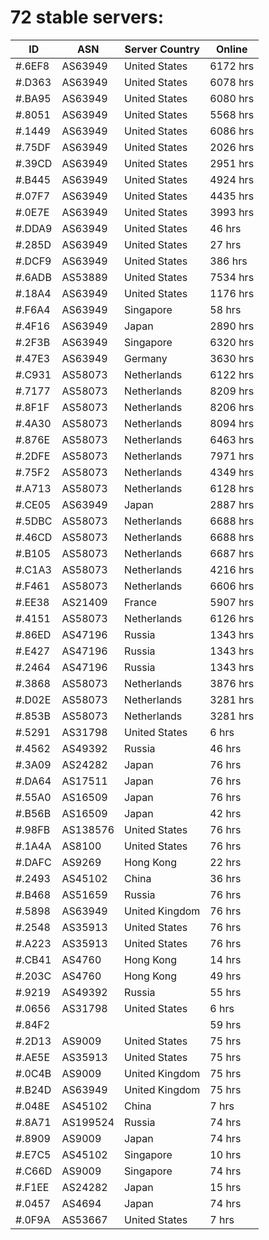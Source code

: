 # 72 stable servers:

| ID | ASN | Server Country | Online |
| ------ | ------ | ------ | ------ |
| #.6EF8 | AS63949 | United States | 6172 hrs |
| #.D363 | AS63949 | United States | 6078 hrs |
| #.BA95 | AS63949 | United States | 6080 hrs |
| #.8051 | AS63949 | United States | 5568 hrs |
| #.1449 | AS63949 | United States | 6086 hrs |
| #.75DF | AS63949 | United States | 2026 hrs |
| #.39CD | AS63949 | United States | 2951 hrs |
| #.B445 | AS63949 | United States | 4924 hrs |
| #.07F7 | AS63949 | United States | 4435 hrs |
| #.0E7E | AS63949 | United States | 3993 hrs |
| #.DDA9 | AS63949 | United States | 46 hrs |
| #.285D | AS63949 | United States | 27 hrs |
| #.DCF9 | AS63949 | United States | 386 hrs |
| #.6ADB | AS53889 | United States | 7534 hrs |
| #.18A4 | AS63949 | United States | 1176 hrs |
| #.F6A4 | AS63949 | Singapore | 58 hrs |
| #.4F16 | AS63949 | Japan | 2890 hrs |
| #.2F3B | AS63949 | Singapore | 6320 hrs |
| #.47E3 | AS63949 | Germany | 3630 hrs |
| #.C931 | AS58073 | Netherlands | 6122 hrs |
| #.7177 | AS58073 | Netherlands | 8209 hrs |
| #.8F1F | AS58073 | Netherlands | 8206 hrs |
| #.4A30 | AS58073 | Netherlands | 8094 hrs |
| #.876E | AS58073 | Netherlands | 6463 hrs |
| #.2DFE | AS58073 | Netherlands | 7971 hrs |
| #.75F2 | AS58073 | Netherlands | 4349 hrs |
| #.A713 | AS58073 | Netherlands | 6128 hrs |
| #.CE05 | AS63949 | Japan | 2887 hrs |
| #.5DBC | AS58073 | Netherlands | 6688 hrs |
| #.46CD | AS58073 | Netherlands | 6688 hrs |
| #.B105 | AS58073 | Netherlands | 6687 hrs |
| #.C1A3 | AS58073 | Netherlands | 4216 hrs |
| #.F461 | AS58073 | Netherlands | 6606 hrs |
| #.EE38 | AS21409 | France | 5907 hrs |
| #.4151 | AS58073 | Netherlands | 6126 hrs |
| #.86ED | AS47196 | Russia | 1343 hrs |
| #.E427 | AS47196 | Russia | 1343 hrs |
| #.2464 | AS47196 | Russia | 1343 hrs |
| #.3868 | AS58073 | Netherlands | 3876 hrs |
| #.D02E | AS58073 | Netherlands | 3281 hrs |
| #.853B | AS58073 | Netherlands | 3281 hrs |
| #.5291 | AS31798 | United States | 6 hrs |
| #.4562 | AS49392 | Russia | 46 hrs |
| #.3A09 | AS24282 | Japan | 76 hrs |
| #.DA64 | AS17511 | Japan | 76 hrs |
| #.55A0 | AS16509 | Japan | 76 hrs |
| #.B56B | AS16509 | Japan | 42 hrs |
| #.98FB | AS138576 | United States | 76 hrs |
| #.1A4A | AS8100 | United States | 76 hrs |
| #.DAFC | AS9269 | Hong Kong | 22 hrs |
| #.2493 | AS45102 | China | 36 hrs |
| #.B468 | AS51659 | Russia | 76 hrs |
| #.5898 | AS63949 | United Kingdom | 76 hrs |
| #.2548 | AS35913 | United States | 76 hrs |
| #.A223 | AS35913 | United States | 76 hrs |
| #.CB41 | AS4760 | Hong Kong | 14 hrs |
| #.203C | AS4760 | Hong Kong | 49 hrs |
| #.9219 | AS49392 | Russia | 55 hrs |
| #.0656 | AS31798 | United States | 6 hrs |
| #.84F2 |  |  | 59 hrs |
| #.2D13 | AS9009 | United States | 75 hrs |
| #.AE5E | AS35913 | United States | 75 hrs |
| #.0C4B | AS9009 | United Kingdom | 75 hrs |
| #.B24D | AS63949 | United Kingdom | 75 hrs |
| #.048E | AS45102 | China | 7 hrs |
| #.8A71 | AS199524 | Russia | 74 hrs |
| #.8909 | AS9009 | Japan | 74 hrs |
| #.E7C5 | AS45102 | Singapore | 10 hrs |
| #.C66D | AS9009 | Singapore | 74 hrs |
| #.F1EE | AS24282 | Japan | 15 hrs |
| #.0457 | AS4694 | Japan | 74 hrs |
| #.0F9A | AS53667 | United States | 7 hrs |

